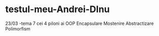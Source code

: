 # testul-meu-Andrei-DInu
23/03 -tema 7 cei 4 piloni ai OOP
Encapsulare
Mostenire
Abstractizare
Polimorfism
